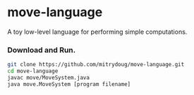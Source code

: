 # move-language
A toy low-level language for performing simple computations.

### Download and Run.
```bash
git clone https://github.com/mitrydoug/move-language.git
cd move-language
javac move/MoveSystem.java
java move.MoveSystem [program filename]
```
